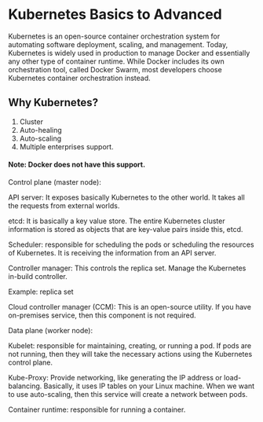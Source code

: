 # Kubernetes Basics to Advanced

Kubernetes is an open-source container orchestration system for automating software deployment, scaling, and management.
Today, Kubernetes is widely used in production to manage Docker and essentially any other type of container runtime. While Docker includes its own orchestration tool, called Docker Swarm, most developers choose Kubernetes container orchestration instead.

## Why Kubernetes?

1. Cluster
2. Auto-healing
3. Auto-scaling
4. Multiple enterprises support.
   
#### Note: Docker does not have this support.

Control plane (master node):

API server: It exposes basically Kubernetes to the other world. It takes all the requests from external worlds.

etcd: It is basically a key value store. The entire Kubernetes cluster information is stored as objects that are key-value pairs inside this, etcd.

Scheduler: responsible for scheduling the pods or scheduling the resources of Kubernetes. It is receiving the information from an API server.

Controller manager: This controls the replica set. Manage the Kubernetes in-build controller.

Example: replica set

Cloud controller manager (CCM): This is an open-source utility. If you have on-premises service, then this component is not required.

Data plane (worker node):

Kubelet: responsible for maintaining, creating, or running a pod. If pods are not running, then they will take the necessary actions using the Kubernetes control plane.

Kube-Proxy: Provide networking, like generating the IP address or load-balancing. Basically, it uses IP tables on your Linux machine. When we want to use auto-scaling, then this service will create a network between pods.

Container runtime: responsible for running a container.
